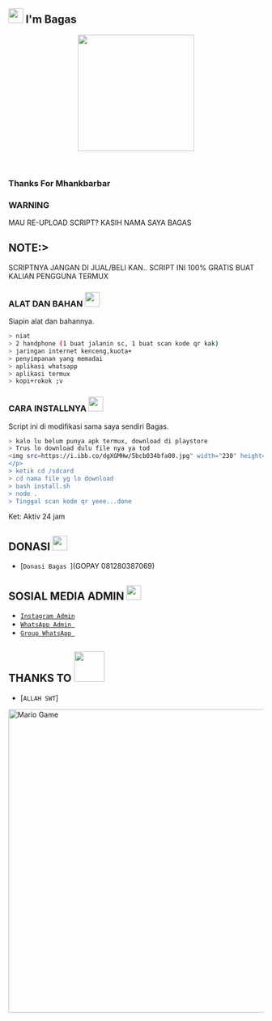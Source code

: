 ## <img src="https://github.com/TheDudeThatCode/TheDudeThatCode/blob/master/Assets/Hi.gif" width="29px"> I'm Bagas
<p align="center">
<img src=https://i.ibb.co/znhF2H7/cdff156bd7ae.jpg" width="230" height="230"/>
</p>
<br>

### Thanks For Mhankbarbar

### WARNING
MAU RE-UPLOAD SCRIPT? KASIH NAMA SAYA BAGAS

## NOTE:> 
SCRIPTNYA JANGAN DI JUAL/BELI KAN.. SCRIPT INI 100% GRATIS BUAT KALIAN PENGGUNA TERMUX
</div>

### ALAT DAN BAHAN <img src="https://github.com/TheDudeThatCode/TheDudeThatCode/blob/master/Assets/Mario_Hello_Big.gif" width="29px">
Siapin alat dan bahannya.
```bash
> niat
> 2 handphone (1 buat jalanin sc, 1 buat scan kode qr kak)
> jaringan internet kenceng,kuota+
> penyimpanan yang memadai
> aplikasi whatsapp
> aplikasi termux
> kopi+rokok ;v
```

### CARA INSTALLNYA  <img src="https://github.com/TheDudeThatCode/TheDudeThatCode/blob/master/Assets/hmm.gif" width="29px">
Script ini di modifikasi sama saya sendiri Bagas.
```bash
> kalo lu belum punya apk termux, download di playstore
> Trus lo download dulu file nya ya tod
<img src=https://i.ibb.co/dgXGMHw/5bcb034bfa00.jpg" width="230" height="230"/>
</p>
> ketik cd /sdcard
> cd nama file yg lo download
> bash install.sh
> node .
> Tinggal scan kode qr yeee...done
```


Ket: Aktiv 24 jam

## DONASI <img src="https://github.com/TheDudeThatCode/TheDudeThatCode/blob/master/Assets/coin.gif" width="29px">
* [`Donasi Bagas `](GOPAY 081280387069)


## SOSIAL MEDIA ADMIN <img src="https://github.com/TheDudeThatCode/TheDudeThatCode/blob/master/Assets/powerup.gif" width="29px">

* [`Instagram Admin`](https://instagram.com/juicee90y)
* [`WhatsApp Admin `](https://wa.me/6285717337679)
* [`Group WhatsApp `](https://chat.whatsapp.com/BlztrC3AHsG3NPS59ycpAS)
## THANKS TO <img src="https://github.com/TheDudeThatCode/TheDudeThatCode/blob/master/Assets/Handshake.gif" width="60px">

* [`ALLAH SWT`]
<img src="https://github.com/TheDudeThatCode/TheDudeThatCode/blob/master/Assets/Mario_Gameplay.gif" alt="Mario Game" width="600" />

